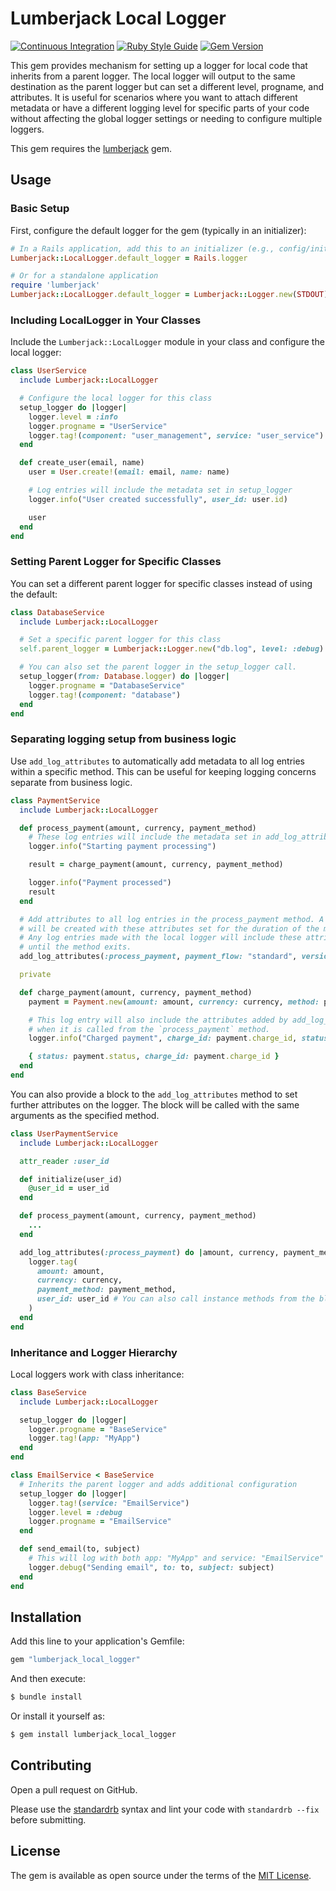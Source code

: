 # Lumberjack Local Logger

[![Continuous Integration](https://github.com/bdurand/lumberjack_local_logger/actions/workflows/continuous_integration.yml/badge.svg)](https://github.com/bdurand/lumberjack_local_logger/actions/workflows/continuous_integration.yml)
[![Ruby Style Guide](https://img.shields.io/badge/code_style-standard-brightgreen.svg)](https://github.com/testdouble/standard)
[![Gem Version](https://badge.fury.io/rb/lumberjack_local_logger.svg)](https://badge.fury.io/rb/lumberjack_local_logger)

This gem provides mechanism for setting up a logger for local code that inherits from a parent logger. The local logger will output to the same destination as the parent logger but can set a different level, progname, and attributes. It is useful for scenarios where you want to attach different metadata or have a different logging level for specific parts of your code without affecting the global logger settings or needing to configure multiple loggers.

This gem requires the [lumberjack](https://github.com/bdurand/lumberjack) gem.

## Usage

### Basic Setup

First, configure the default logger for the gem (typically in an initializer):

```ruby
# In a Rails application, add this to an initializer (e.g., config/initializers/logging.rb)
Lumberjack::LocalLogger.default_logger = Rails.logger

# Or for a standalone application
require 'lumberjack'
Lumberjack::LocalLogger.default_logger = Lumberjack::Logger.new(STDOUT)
```

### Including LocalLogger in Your Classes

Include the `Lumberjack::LocalLogger` module in your class and configure the local logger:

```ruby
class UserService
  include Lumberjack::LocalLogger

  # Configure the local logger for this class
  setup_logger do |logger|
    logger.level = :info
    logger.progname = "UserService"
    logger.tag!(component: "user_management", service: "user_service")
  end

  def create_user(email, name)
    user = User.create!(email: email, name: name)

    # Log entries will include the metadata set in setup_logger
    logger.info("User created successfully", user_id: user.id)

    user
  end
end
```

### Setting Parent Logger for Specific Classes

You can set a different parent logger for specific classes instead of using the default:

```ruby
class DatabaseService
  include Lumberjack::LocalLogger

  # Set a specific parent logger for this class
  self.parent_logger = Lumberjack::Logger.new("db.log", level: :debug)

  # You can also set the parent logger in the setup_logger call.
  setup_logger(from: Database.logger) do |logger|
    logger.progname = "DatabaseService"
    logger.tag!(component: "database")
  end
end
```

### Separating logging setup from business logic

Use `add_log_attributes` to automatically add metadata to all log entries within a specific method. This can be useful for keeping logging concerns separate from business logic.

```ruby
class PaymentService
  include Lumberjack::LocalLogger

  def process_payment(amount, currency, payment_method)
    # These log entries will include the metadata set in add_log_attributes.
    logger.info("Starting payment processing")

    result = charge_payment(amount, currency, payment_method)

    logger.info("Payment processed")
    result
  end

  # Add attributes to all log entries in the process_payment method. A new log context
  # will be created with these attributes set for the duration of the method call.
  # Any log entries made with the local logger will include these attributes
  # until the method exits.
  add_log_attributes(:process_payment, payment_flow: "standard", version: "v2")

  private

  def charge_payment(amount, currency, payment_method)
    payment = Payment.new(amount: amount, currency: currency, method: payment_method)

    # This log entry will also include the attributes added by add_log_attributes
    # when it is called from the `process_payment` method.
    logger.info("Charged payment", charge_id: payment.charge_id, status: payment.status)

    { status: payment.status, charge_id: payment.charge_id }
  end
end
```

You can also provide a block to the `add_log_attributes` method to set further attributes on the logger. The block will be called with the same arguments as the specified method.

```ruby
class UserPaymentService
  include Lumberjack::LocalLogger

  attr_reader :user_id

  def initialize(user_id)
    @user_id = user_id
  end

  def process_payment(amount, currency, payment_method)
    ...
  end

  add_log_attributes(:process_payment) do |amount, currency, payment_method|
    logger.tag(
      amount: amount,
      currency: currency,
      payment_method: payment_method,
      user_id: user_id # You can also call instance methods from the block
    )
  end
end
```

### Inheritance and Logger Hierarchy

Local loggers work with class inheritance:

```ruby
class BaseService
  include Lumberjack::LocalLogger

  setup_logger do |logger|
    logger.progname = "BaseService"
    logger.tag!(app: "MyApp")
  end
end

class EmailService < BaseService
  # Inherits the parent logger and adds additional configuration
  setup_logger do |logger|
    logger.tag!(service: "EmailService")
    logger.level = :debug
    logger.progname = "EmailService"
  end

  def send_email(to, subject)
    # This will log with both app: "MyApp" and service: "EmailService" attributes
    logger.debug("Sending email", to: to, subject: subject)
  end
end
```

## Installation

Add this line to your application's Gemfile:

```ruby
gem "lumberjack_local_logger"
```

And then execute:
```bash
$ bundle install
```

Or install it yourself as:
```bash
$ gem install lumberjack_local_logger
```

## Contributing

Open a pull request on GitHub.

Please use the [standardrb](https://github.com/testdouble/standard) syntax and lint your code with `standardrb --fix` before submitting.

## License

The gem is available as open source under the terms of the [MIT License](https://opensource.org/licenses/MIT).
